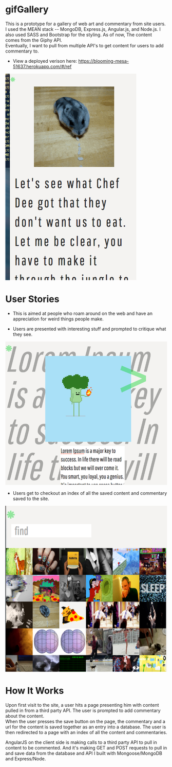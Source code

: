 # gifGallery
This is a prototype for a gallery of web art and commentary from site users.  I used the
MEAN stack -- MongoDB, Express.js, Angular.js, and Node.js.  I also used SASS and Bootstrap for the styling.  As of now, The content comes from the Giphy API.  
Eventually, I want to pull from multiple API's to get content for users to add
commentary to.   

* View a deployed verison here: https://blooming-mesa-51637.herokuapp.com/#/ref

![Alt text](/screenshot1.png)

# User Stories
* This is aimed at people who roam around on the web and have an appreciation for
  weird things people make.

* Users are presented with interesting stuff and prompted to critique what they see.

![Alt text](/screenshot3.png)

* Users get to checkout an index of all the saved content and commentary saved to the
site.  

![Alt text](/screenshot2.png)

# How It Works
Upon first visit to the site, a user hits a page presenting him with content pulled
in from a third party API.  The user is prompted to add commentary about the content.  
When the user presses the save button on the page, the commentary and a url for the content
is saved together as an entry into a database.  The user is then redirected to a
page with an index of all the content and commentaries.  

AngularJS on the client side is making calls to a third party API to pull in content
to be commented.  And it's making GET and POST requests to pull in and save data from
the database and API I built with Mongoose/MongoDB and Express/Node.  

